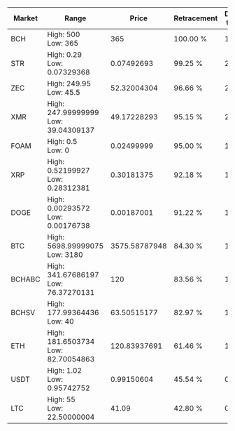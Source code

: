 | Market | Range | Price| Retracement | Doubles to 50% |
| --- | --- | --- | --- | --- |
| BCH | High: 500<br />Low: 365 | 365 | 100.00 % | 1.18 |
| STR | High: 0.29<br />Low: 0.07329368 | 0.07492693 | 99.25 % | 2.42 |
| ZEC | High: 249.95<br />Low: 45.5 | 52.32004304 | 96.66 % | 2.82 |
| XMR | High: 247.99999999<br />Low: 39.04309137 | 49.17228293 | 95.15 % | 2.92 |
| FOAM | High: 0.5<br />Low: 0 | 0.02499999 | 95.00 % | 10.00 |
| XRP | High: 0.52199927<br />Low: 0.28312381 | 0.30181375 | 92.18 % | 1.33 |
| DOGE | High: 0.00293572<br />Low: 0.00176738 | 0.00187001 | 91.22 % | 1.26 |
| BTC | High: 5698.99999075<br />Low: 3180 | 3575.58787948 | 84.30 % | 1.24 |
| BCHABC | High: 341.67686197<br />Low: 76.37270131 | 120 | 83.56 % | 1.74 |
| BCHSV | High: 177.99364436<br />Low: 40 | 63.50515177 | 82.97 % | 1.72 |
| ETH | High: 181.6503734<br />Low: 82.70054863 | 120.83937691 | 61.46 % | 1.09 |
| USDT | High: 1.02<br />Low: 0.95742752 | 0.99150604 | 45.54 % | 0.00 |
| LTC | High: 55<br />Low: 22.50000004 | 41.09 | 42.80 % | 0.00 |
